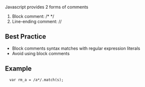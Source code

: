 Javascript provides 2 forms of comments
1. Block comment: /\* \*/
2. Line-ending comment: //

Best Practice
-------------
- Block comments syntax matches with regular expression literals
- Avoid using block comments

Example
-------
```
  var rm_a = /a*/.match(s);
```
